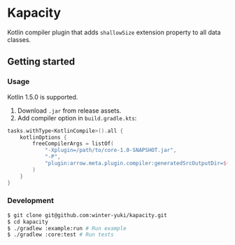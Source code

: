 # Kapacity

Kotlin compiler plugin that adds `shallowSize` extension property to all data classes.

## Getting started

### Usage

Kotlin 1.5.0 is supported.

1. Download `.jar` from release assets.
2. Add compiler option in `build.gradle.kts`:

```kotlin
tasks.withType<KotlinCompile>().all {
    kotlinOptions {
        freeCompilerArgs = listOf(
            "-Xplugin=/path/to/core-1.0-SNAPSHOT.jar",
            "-P",
            "plugin:arrow.meta.plugin.compiler:generatedSrcOutputDir=${buildDir}"
        )
    }
}
```

### Development

```bash
$ git clone git@github.com:winter-yuki/kapacity.git
$ cd kapacity
$ ./gradlew :example:run # Run example
$ ./gradlew :core:test # Run tests
```
